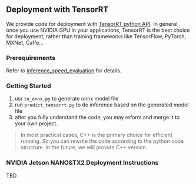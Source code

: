 ## Deployment with TensorRT
We provide code for deployment with [TensorRT python API](https://developer.nvidia.com/tensorrt).
In general, once you use NVIDIA GPU in your applications, 
TensorRT is the best choice for deployment, rather than training frameworks like TensorFlow, PyTorch, MXNet, Caffe...

### Prerequirements
Refer to [inference_speed_evaluation](../inference_speed_evaluation) for details.

### Getting Started
1. usr `to_onnx.py` to generate onnx model file
2. run `predict_tensorrt.py` to do inference based on the generated model file
3. after you fully understand the code, you may reform and merge it to your own project.

> In most practical cases, C++ is the primary choice for efficient running.
So you can rewrite the code according to the python code structure.
In the future, we will provide C++ version.

### NVIDIA Jetson NANO&TX2 Deployment Instructions
TBD